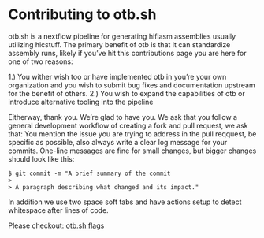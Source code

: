 # Contributing to otb.sh

otb.sh is a nextflow pipeline for generating hifiasm assemblies usually utilizing hicstuff. The primary benefit of otb is that it can standardize assembly runs, likely if you’ve hit this contributions page you are here for one of two reasons:

1.)	You wither wish too or have implemented otb in you’re your own organization and you wish to submit bug fixes and documentation upstream for the benefit of others.
2.)	You wish to expand the capabilities of otb or introduce alternative tooling into the pipeline

Eitherway, thank you. We’re glad to have you. We ask that you follow a general development workflow of creating a fork and pull request, we ask that:
You mention the issue you are trying to address in the pull reqquest, be specific as possible, also always write a clear log message for your commits. One-line messages are fine for small changes, but bigger changes should look like this:

    $ git commit -m "A brief summary of the commit
    >
    > A paragraph describing what changed and its impact."

In addition we use two space soft tabs and have actions setup to detect whitespace after lines of code.

Please checkout: [otb.sh flags](https://github.com/molikd/otb/wiki/How-otb.sh-works)
